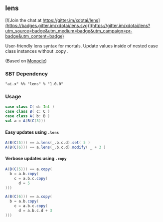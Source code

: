## lens

[![Join the chat at https://gitter.im/xdotai/lens](https://badges.gitter.im/xdotai/lens.svg)](https://gitter.im/xdotai/lens?utm_source=badge&utm_medium=badge&utm_campaign=pr-badge&utm_content=badge)

User-friendly lens syntax for mortals. Update values inside of nested case class instances without .copy .

(Based on [Monocle](https://github.com/julien-truffaut/Monocle))
### SBT Dependency

`"ai.x" %% "lens" % "1.0.0"`

### Usage

```scala
case class C( d: Int )
case class B( c: C )
case class A( b: B )
val a = A(B(C(3)))
```

#### Easy updates using `.lens`
```scala
A(B(C(5))) == a.lens(_.b.c.d).set( 5 )
A(B(C(6))) == a.lens(_.b.c.d).modify( _ + 3 )
```

#### Verbose updates using `.copy`
```scala
A(B(C(5))) == a.copy(
  b = a.b.copy(
    c = a.b.c.copy(
      d = 5
)))

A(B(C(6))) == a.copy(
  b = a.b.copy(
    c = a.b.c.copy(
      d = a.b.c.d + 3
)))
```

